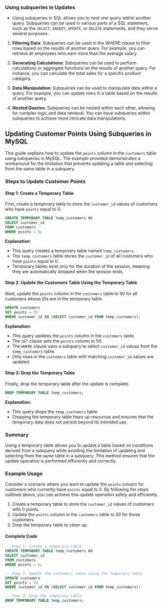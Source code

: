 ### Using subqueries in Updates

- Using subqueries in SQL allows you to nest one query within another query. Subqueries can be used in various parts of a SQL statement, such as the `SELECT`, `INSERT`, `UPDATE`, or `DELETE` statements, and they serve several purposes:

1. **Filtering Data**: Subqueries can be used in the WHERE clause to filter rows based on the results of another query. For example, you can retrieve all employees who earn more than the average salary.

2. **Generating Calculations**: Subqueries can be used to perform calculations or aggregate functions on the results of another query. For instance, you can calculate the total sales for a specific product category.

3. **Data Manipulation**: Subqueries can be used to manipulate data within a query. For example, you can update rows in a table based on the results of another query.

4. **Nested Queries**: Subqueries can be nested within each other, allowing for complex logic and data retrieval. You can have subqueries within subqueries to achieve more intricate data manipulations.

## Updating Customer Points Using Subqueries in MySQL

This guide explains how to update the `points` column in the `customers` table using subqueries in MySQL. The example provided demonstrates a workaround for the limitation that prevents updating a table and selecting from the same table in a subquery.

### Steps to Update Customer Points

#### Step 1: Create a Temporary Table

First, create a temporary table to store the `customer_id` values of customers who have `points` equal to 0.

```sql
CREATE TEMPORARY TABLE temp_customers AS
SELECT customer_id
FROM customers
WHERE points = 0;
```

**Explanation:**
- This query creates a temporary table named `temp_customers`.
- The `temp_customers` table stores the `customer_id` of all customers who have `points` equal to 0.
- Temporary tables exist only for the duration of the session, meaning they are automatically dropped when the session ends.

#### Step 2: Update the Customers Table Using the Temporary Table

Next, update the `points` column in the `customers` table to 50 for all customers whose IDs are in the temporary table.

```sql
UPDATE customers
SET points = 50
WHERE customer_id IN (SELECT customer_id FROM temp_customers);
```

**Explanation:**
- This query updates the `points` column in the `customers` table.
- The `SET` clause sets the `points` column to 50.
- The `WHERE` clause uses a subquery to select `customer_id` values from the `temp_customers` table.
- Only rows in the `customers` table with matching `customer_id` values are updated.

#### Step 3: Drop the Temporary Table

Finally, drop the temporary table after the update is complete.


```sql
DROP TEMPORARY TABLE temp_customers;
```

**Explanation:**
- This query drops the `temp_customers` table.
- Dropping the temporary table frees up resources and ensures that the temporary data does not persist beyond its intended use.

### Summary

Using a temporary table allows you to update a table based on conditions derived from a subquery while avoiding the limitation of updating and selecting from the same table in a subquery. This method ensures that the update operation is performed efficiently and correctly.

### Example Usage

Consider a scenario where you want to update the `points` column for customers who currently have `points` equal to 0. By following the steps outlined above, you can achieve this update operation safely and efficiently.

1. Create a temporary table to store the `customer_id` values of customers with 0 points.
2. Update the `points` column in the `customers` table to 50 for those customers.
3. Drop the temporary table to clean up.

#### Complete Code
```sql
-- Step 1: Create a temporary table
CREATE TEMPORARY TABLE temp_customers AS
SELECT customer_id
FROM customers
WHERE points = 0;

-- Step 2: Update the customers table using the temporary table
UPDATE customers
SET points = 50
WHERE customer_id IN (SELECT customer_id FROM temp_customers);

-- Step 3: Drop the temporary table
DROP TEMPORARY TABLE temp_customers;
```
